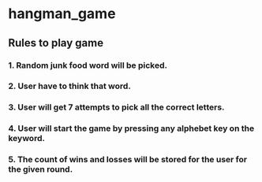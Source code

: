 # hangman_game
## Rules to play game
### 1. Random junk food word will be picked.
### 2. User have to think that word. 
### 3. User will get 7 attempts to pick all the correct letters. 
### 4. User will start the game by pressing any alphebet key on the keyword. 
### 5. The count of wins and losses will be stored for the user for the given round. 
